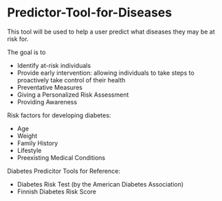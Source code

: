 # Predictor-Tool-for-Diseases
This tool will be used to help a user predict what diseases they may be at risk for. 

The goal is to 
  - Identify at-risk individuals
  - Provide early intervention: allowing individuals to take steps to proactively take control of their health
  - Preventative Measures
  - Giving a Personalized Risk Assessment
  - Providing Awareness

Risk factors for developing diabetes:
  - Age
  - Weight
  - Family History
  - Lifestyle
  - Preexisting Medical Conditions

Diabetes Predicitor Tools for Reference: 
- Diabetes Risk Test (by the American Diabetes Association)
- Finnish Diabetes Risk Score

